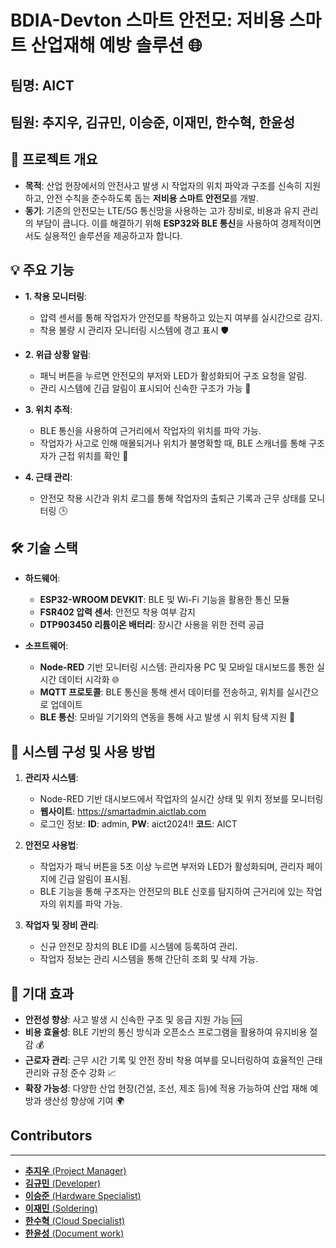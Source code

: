 # BDIA-Devton 스마트 안전모: 저비용 스마트 산업재해 예방 솔루션 🌐

## 팀명: AICT
## 팀원: 추지우, 김규민, 이승준, 이재민, 한수혁, 한윤성

📜 프로젝트 개요
------------------------
- **목적**: 산업 현장에서의 안전사고 발생 시 작업자의 위치 파악과 구조를 신속히 지원하고, 안전 수칙을 준수하도록 돕는 **저비용 스마트 안전모**를 개발.
- **동기**: 기존의 안전모는 LTE/5G 통신망을 사용하는 고가 장비로, 비용과 유지 관리의 부담이 큽니다. 이를 해결하기 위해 **ESP32와 BLE 통신**을 사용하여 경제적이면서도 실용적인 솔루션을 제공하고자 합니다.

💡 주요 기능
------------------------
- **1. 착용 모니터링**: 
    - 압력 센서를 통해 작업자가 안전모를 착용하고 있는지 여부를 실시간으로 감지.
    - 착용 불량 시 관리자 모니터링 시스템에 경고 표시 🛡️

- **2. 위급 상황 알림**: 
    - 패닉 버튼을 누르면 안전모의 부저와 LED가 활성화되어 구조 요청을 알림.
    - 관리 시스템에 긴급 알림이 표시되어 신속한 구조가 가능 🚨

- **3. 위치 추적**:
    - BLE 통신을 사용하여 근거리에서 작업자의 위치를 파악 가능.
    - 작업자가 사고로 인해 매몰되거나 위치가 불명확할 때, BLE 스캐너를 통해 구조자가 근접 위치를 확인 📍

- **4. 근태 관리**:
    - 안전모 착용 시간과 위치 로그를 통해 작업자의 출퇴근 기록과 근무 상태를 모니터링 🕒

🛠️ 기술 스택
------------------------
- **하드웨어**:
    - **ESP32-WROOM DEVKIT**: BLE 및 Wi-Fi 기능을 활용한 통신 모듈
    - **FSR402 압력 센서**: 안전모 착용 여부 감지
    - **DTP903450 리튬이온 배터리**: 장시간 사용을 위한 전력 공급
    
- **소프트웨어**:
    - **Node-RED** 기반 모니터링 시스템: 관리자용 PC 및 모바일 대시보드를 통한 실시간 데이터 시각화 🌐
    - **MQTT 프로토콜**: BLE 통신을 통해 센서 데이터를 전송하고, 위치를 실시간으로 업데이트
    - **BLE 통신**: 모바일 기기와의 연동을 통해 사고 발생 시 위치 탐색 지원 📲

🔧 시스템 구성 및 사용 방법
------------------------
1. **관리자 시스템**:
    - Node-RED 기반 대시보드에서 작업자의 실시간 상태 및 위치 정보를 모니터링
    - **웹사이트**: https://smartadmin.aictlab.com
    - 로그인 정보: **ID**: admin, **PW**: aict2024!! **코드**: AICT
    
2. **안전모 사용법**:
    - 작업자가 패닉 버튼을 5초 이상 누르면 부저와 LED가 활성화되며, 관리자 페이지에 긴급 알림이 표시됨.
    - BLE 기능을 통해 구조자는 안전모의 BLE 신호를 탐지하여 근거리에 있는 작업자의 위치를 파악 가능.

3. **작업자 및 장비 관리**:
    - 신규 안전모 장치의 BLE ID를 시스템에 등록하여 관리.
    - 작업자 정보는 관리 시스템을 통해 간단히 조회 및 삭제 가능.

🔮 기대 효과
------------------------
- **안전성 향상**: 사고 발생 시 신속한 구조 및 응급 지원 가능 🆘
- **비용 효율성**: BLE 기반의 통신 방식과 오픈소스 프로그램을 활용하여 유지비용 절감 💰
- **근로자 관리**: 근무 시간 기록 및 안전 장비 착용 여부를 모니터링하여 효율적인 근태 관리와 규정 준수 강화 📈
- **확장 가능성**: 다양한 산업 현장(건설, 조선, 제조 등)에 적용 가능하여 산업 재해 예방과 생산성 향상에 기여 🌍

## Contributors
------------------------
- [**추지우** (Project Manager)](https://github.com/So-ko-nyun)
- [**김규민** (Developer)](https://github.com/secgyu)
- [**이승준** (Hardware Specialist)](https://github.com/username3)
- [**이재민** (Soldering)](https://github.com/username4)
- [**한수혁** (Cloud Specialist)](https://github.com/handylan)
- [**한윤성** (Document work)](https://github.com/username6)
